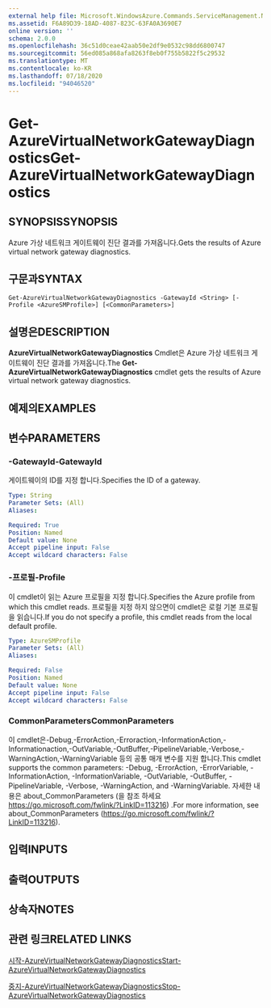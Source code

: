 ```yaml
---
external help file: Microsoft.WindowsAzure.Commands.ServiceManagement.Network.dll-Help.xml
ms.assetid: F6A89D39-18AD-4087-823C-63FA0A3690E7
online version: ''
schema: 2.0.0
ms.openlocfilehash: 36c51d0ceae42aab50e2df9e0532c98dd6800747
ms.sourcegitcommit: 56ed085a868afa8263f8eb0f755b5822f5c29532
ms.translationtype: MT
ms.contentlocale: ko-KR
ms.lasthandoff: 07/18/2020
ms.locfileid: "94046520"
---
```

# <span data-ttu-id="85535-101">Get-AzureVirtualNetworkGatewayDiagnostics</span><span class="sxs-lookup"><span data-stu-id="85535-101">Get-AzureVirtualNetworkGatewayDiagnostics</span></span>

## <span data-ttu-id="85535-102">SYNOPSIS</span><span class="sxs-lookup"><span data-stu-id="85535-102">SYNOPSIS</span></span>
<span data-ttu-id="85535-103">Azure 가상 네트워크 게이트웨이 진단 결과를 가져옵니다.</span><span class="sxs-lookup"><span data-stu-id="85535-103">Gets the results of Azure virtual network gateway diagnostics.</span></span>

## <span data-ttu-id="85535-104">구문과</span><span class="sxs-lookup"><span data-stu-id="85535-104">SYNTAX</span></span>

```
Get-AzureVirtualNetworkGatewayDiagnostics -GatewayId <String> [-Profile <AzureSMProfile>] [<CommonParameters>]
```

## <span data-ttu-id="85535-105">설명은</span><span class="sxs-lookup"><span data-stu-id="85535-105">DESCRIPTION</span></span>
<span data-ttu-id="85535-106">**AzureVirtualNetworkGatewayDiagnostics** Cmdlet은 Azure 가상 네트워크 게이트웨이 진단 결과를 가져옵니다.</span><span class="sxs-lookup"><span data-stu-id="85535-106">The **Get-AzureVirtualNetworkGatewayDiagnostics** cmdlet gets the results of Azure virtual network gateway diagnostics.</span></span>

## <span data-ttu-id="85535-107">예제의</span><span class="sxs-lookup"><span data-stu-id="85535-107">EXAMPLES</span></span>

## <span data-ttu-id="85535-108">변수</span><span class="sxs-lookup"><span data-stu-id="85535-108">PARAMETERS</span></span>

### <span data-ttu-id="85535-109">-GatewayId</span><span class="sxs-lookup"><span data-stu-id="85535-109">-GatewayId</span></span>
<span data-ttu-id="85535-110">게이트웨이의 ID를 지정 합니다.</span><span class="sxs-lookup"><span data-stu-id="85535-110">Specifies the ID of a gateway.</span></span>

```yaml
Type: String
Parameter Sets: (All)
Aliases: 

Required: True
Position: Named
Default value: None
Accept pipeline input: False
Accept wildcard characters: False
```

### <span data-ttu-id="85535-111">-프로필</span><span class="sxs-lookup"><span data-stu-id="85535-111">-Profile</span></span>
<span data-ttu-id="85535-112">이 cmdlet이 읽는 Azure 프로필을 지정 합니다.</span><span class="sxs-lookup"><span data-stu-id="85535-112">Specifies the Azure profile from which this cmdlet reads.</span></span> <span data-ttu-id="85535-113">프로필을 지정 하지 않으면이 cmdlet은 로컬 기본 프로필을 읽습니다.</span><span class="sxs-lookup"><span data-stu-id="85535-113">If you do not specify a profile, this cmdlet reads from the local default profile.</span></span>

```yaml
Type: AzureSMProfile
Parameter Sets: (All)
Aliases: 

Required: False
Position: Named
Default value: None
Accept pipeline input: False
Accept wildcard characters: False
```

### <span data-ttu-id="85535-114">CommonParameters</span><span class="sxs-lookup"><span data-stu-id="85535-114">CommonParameters</span></span>
<span data-ttu-id="85535-115">이 cmdlet은-Debug,-ErrorAction,-Erroraction,-InformationAction,-Informationaction,-OutVariable,-OutBuffer,-PipelineVariable,-Verbose,-WarningAction,-WarningVariable 등의 공통 매개 변수를 지원 합니다.</span><span class="sxs-lookup"><span data-stu-id="85535-115">This cmdlet supports the common parameters: -Debug, -ErrorAction, -ErrorVariable, -InformationAction, -InformationVariable, -OutVariable, -OutBuffer, -PipelineVariable, -Verbose, -WarningAction, and -WarningVariable.</span></span> <span data-ttu-id="85535-116">자세한 내용은 about_CommonParameters (을 참조 하세요 https://go.microsoft.com/fwlink/?LinkID=113216) .</span><span class="sxs-lookup"><span data-stu-id="85535-116">For more information, see about_CommonParameters (https://go.microsoft.com/fwlink/?LinkID=113216).</span></span>

## <span data-ttu-id="85535-117">입력</span><span class="sxs-lookup"><span data-stu-id="85535-117">INPUTS</span></span>

## <span data-ttu-id="85535-118">출력</span><span class="sxs-lookup"><span data-stu-id="85535-118">OUTPUTS</span></span>

## <span data-ttu-id="85535-119">상속자</span><span class="sxs-lookup"><span data-stu-id="85535-119">NOTES</span></span>

## <span data-ttu-id="85535-120">관련 링크</span><span class="sxs-lookup"><span data-stu-id="85535-120">RELATED LINKS</span></span>

[<span data-ttu-id="85535-121">시작-AzureVirtualNetworkGatewayDiagnostics</span><span class="sxs-lookup"><span data-stu-id="85535-121">Start-AzureVirtualNetworkGatewayDiagnostics</span></span>](./Start-AzureVirtualNetworkGatewayDiagnostics.md)

[<span data-ttu-id="85535-122">중지-AzureVirtualNetworkGatewayDiagnostics</span><span class="sxs-lookup"><span data-stu-id="85535-122">Stop-AzureVirtualNetworkGatewayDiagnostics</span></span>](./Stop-AzureVirtualNetworkGatewayDiagnostics.md)


